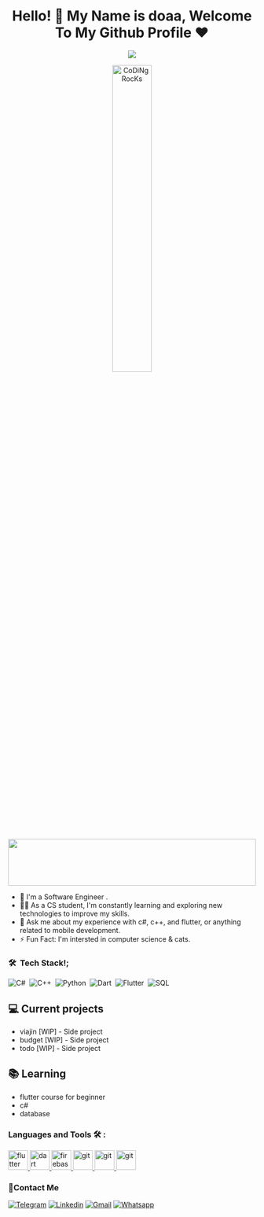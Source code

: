 
<h1 align="center">Hello! 👋 <!-- <img src="https://raw.githubusercontent.com/MartinHeinz/MartinHeinz/master/wave.gif" width="25px"> --> My Name is doaa, Welcome To My Github Profile ♥</h1>
<!-- Typing SVG by DenverCoder1 - https://github.com/DenverCoder1/readme-typing-svg -->
<p align="center">
  <a href="https://github.com/DenverCoder1/readme-typing-svg"><img src="https://readme-typing-svg.herokuapp.com/?lines=flutter%20developer;Always%20learning%20new%20things&font=Fira%20Code&center=true&width=440&height=45&color=f75c7e&vCenter=true&size=22"></a>
</p> 
<div align="center" width="50">


<img src="https://github.com/SP-XD/SP-XD/blob/main/images/dev-working_rounded.gif?raw=true" href="https://github.com/sp-xd" alt="CoDiNg RocKs"  width="40%"/><br> 
</div>
<img src="https://github.com/Govindv7555/Govindv7555/blob/main/49e76e0596857673c5c80c85b84394c1.gif" width=100% height=95px>

- 🏢 I'm a Software Engineer .
- 👨‍💻 As a CS student, I'm constantly learning and exploring new technologies to improve my skills.
- 💬 Ask me about my experience with c#, c++, and flutter, or anything related to mobile development.
- ⚡ Fun Fact: I'm intersted in computer science & cats.




### 🛠 &nbsp;Tech Stack!;

![C#](https://img.shields.io/badge/-C%23-239120?style=flat&logo=c-sharp&logoColor=white)&nbsp;
![C++](https://img.shields.io/badge/-C++-00599C?style=flat&logo=c%2B%2B&logoColor=white)&nbsp;
![Python](https://img.shields.io/badge/-Python-3776AB?style=flat&logo=python&logoColor=yellow)&nbsp;
![Dart](https://img.shields.io/badge/-Dart-0175C2?style=flat&logo=dart&logoColor=orange)&nbsp;
![Flutter](https://img.shields.io/badge/-Flutter-02569B?style=flat&logo=flutter&logoColor=red)&nbsp;
![SQL](https://img.shields.io/badge/-SQL-4479A1?style=flat&logo=postgresql&logoColor=pink)

## 💻 Current projects
- viajin [WIP] - Side project
- budget [WIP] - Side project
- todo [WIP] - Side project

## 📚 Learning
- flutter course for beginner
- c#
- database



  

### Languages and Tools 🛠 : 

<a href="https://flutter.dev" target="_blank" rel="noreferrer"> <img src="https://www.vectorlogo.zone/logos/flutterio/flutterio-icon.svg" alt="flutter" width="40" height="40"/> </a>
<a href="https://dart.dev" target="_blank" rel="noreferrer"> <img src="https://www.vectorlogo.zone/logos/dartlang/dartlang-icon.svg" alt="dart" width="40" height="40"/> </a>
<a href="https://firebase.google.com/" target="_blank" rel="noreferrer"> <img src="https://www.vectorlogo.zone/logos/firebase/firebase-icon.svg" alt="firebase" width="40" height="40"/> </a>
<a href="https://developer.android.com/studio?hl=ar/" target="_blank" rel="noreferrer"> <img src="https://upload.vectorlogo.zone/logos/android_studio/images/bc43bbac-e239-4ae9-829a-9809e57a8bc0.svg" alt="git" width="40" height="40"/> </a>
<a href="https://git-scm.com/" target="_blank" rel="noreferrer"> <img src="https://www.vectorlogo.zone/logos/git-scm/git-scm-icon.svg" alt="git" width="40" height="40"/> </a>
<a href="https://github.com/" target="_blank" rel="noreferrer"> <img src="https://www.vectorlogo.zone/logos/github/github-tile.svg" alt="git" width="40" height="40"/> </a>


 ### 🔗Contact Me

[![Telegram](https://img.shields.io/badge/Telegram-0077B5?style=for-the-badge&logo=Telegram&logoColor=white)](https://t.me/doaa_899) 
[![Linkedin](https://img.shields.io/badge/LinkedIn-0077B5?style=for-the-badge&logo=linkedin&logoColor=white)](https://www.linkedin.com/in/https://www.linkedin.com/in/doaa-eldesouky-9a4182280?utm_source=share&utm_campaign=share_via&utm_content=profile&utm_medium=android_app/) 
[![Gmail](https://img.shields.io/badge/Gmail-D14836?style=for-the-badge&logo=gmail&logoColor=white&link=mailto:doaaseyam0@gmail.com)](mailto:doaaseyam0@gmail.com) 
[![Whatsapp](https://img.shields.io/badge/-Whatsapp-075e54?style=for-the-badge&logo=Whatsapp&logoColor=white)](https://api.whatsapp.com/send?phone=201026209122)
















